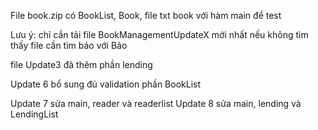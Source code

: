 

File book.zip có BookList, Book, file txt book với hàm main để test


Lưu ý: chỉ cần tải file BookManagementUpdateX mới nhất 
nếu không tìm thấy file cần tìm báo với Bảo


file Update3 đã thêm phần lending


Update 6 bổ sung đủ validation phần BookList


Update 7 sửa main, reader và readerlist
 Update 8 sửa main, lending và LendingList
